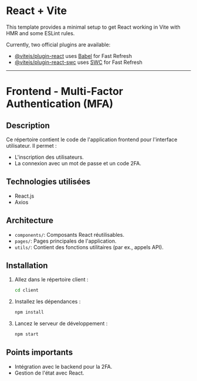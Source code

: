 # React + Vite

This template provides a minimal setup to get React working in Vite with HMR and some ESLint rules.

Currently, two official plugins are available:

- [@vitejs/plugin-react](https://github.com/vitejs/vite-plugin-react/blob/main/packages/plugin-react/README.md) uses [Babel](https://babeljs.io/) for Fast Refresh
- [@vitejs/plugin-react-swc](https://github.com/vitejs/vite-plugin-react-swc) uses [SWC](https://swc.rs/) for Fast Refresh



---
# Frontend - Multi-Factor Authentication (MFA)

## Description
Ce répertoire contient le code de l'application frontend pour l'interface utilisateur. Il permet :
- L'inscription des utilisateurs.
- La connexion avec un mot de passe et un code 2FA.

## Technologies utilisées
- React.js
- Axios

## Architecture
- `components/`: Composants React réutilisables.
- `pages/`: Pages principales de l'application.
- `utils/`: Contient des fonctions utilitaires (par ex., appels API).

## Installation
1. Allez dans le répertoire client :
   ```bash
   cd client
   ```
2. Installez les dépendances :
   ```bash
   npm install
   ```
3. Lancez le serveur de développement :
   ```bash
   npm start
   ```

## Points importants
- Intégration avec le backend pour la 2FA.
- Gestion de l'état avec React.
